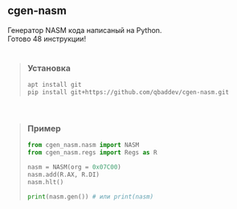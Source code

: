 ## cgen-nasm
 Генератор NASM кода написаный на Python.<br>
 Готово 48 инструкции!<br>
 <br>

> ### Установка
> ```bash
> apt install git
> pip install git+https://github.com/qbaddev/cgen-nasm.git
> ```
<br>

> ### Пример
> ```python
> from cgen_nasm.nasm import NASM
> from cgen_nasm.regs import Regs as R
>
> nasm = NASM(org = 0x07C00)
> nasm.add(R.AX, R.DI)
> nasm.hlt()
>
> print(nasm.gen()) # или print(nasm)
> ```
